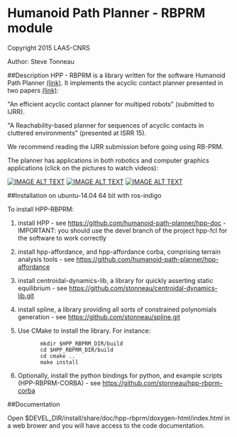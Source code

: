 #  Humanoid Path Planner - RBPRM module

Copyright 2015 LAAS-CNRS

Author: Steve Tonneau

##Description
HPP - RBPRM is a library written for the software Humanoid Path Planner [(link)](http://projects.laas.fr/gepetto/index.php/Software/Hpp).
It implements the acyclic contact planner presented in two papers [(link)](http://stevetonneau.fr/files/publications/isrr15/isrr15.html):

"An efficient acyclic contact planner for multiped robots" (submitted to IJRR).


"A Reachability-based planner for sequences of acyclic contacts in cluttered environments" (presented at ISRR 15).

We recommend reading the IJRR submission before going using RB-PRM.

The planner has applications in both robotics and computer graphics applications (click on the pictures to watch videos):

[![IMAGE ALT TEXT](http://img.youtube.com/vi/K3ivZe0AS68/0.jpg)](http://www.youtube.com/watch?v=K3ivZe0AS68 "An efficient acyclic contact planner for multiped robots")
[![IMAGE ALT TEXT](http://img.youtube.com/vi/YjL-DBQgXwk/0.jpg)](http://www.youtube.com/watch?v=YjL-DBQgXwk "https://www.youtube.com/watch?v=YjL-DBQgXwk")
[![IMAGE ALT TEXT](http://img.youtube.com/vi/NhvL8jWlka0/0.jpg)](http://www.youtube.com/watch?v=NhvL8jWlka0 "Character contact re-positioning under large environment deformation")

##Installation on ubuntu-14.04 64 bit with ros-indigo

To install HPP-RBPRM: 

  1. install HPP 
	- see https://github.com/humanoid-path-planner/hpp-doc
	- IMPORTANT: you should use the devel branch of the project hpp-fcl for the software to work correctly

  2. install hpp-affordance, and hpp-affordance corba, comprising terrain analysis tools
	- see https://github.com/humanoid-path-planner/hpp-affordance

  3. install centroidal-dynamics-lib, a library for quickly asserting static equilibrium
	- see https://github.com/stonneau/centroidal-dynamics-lib.git
	
	
  4. install spline, a library providing all sorts of constrained polynomials generation
	- see https://github.com/stonneau/spline.git

 
  5. Use CMake to install the library. For instance:

				mkdir $HPP_RBPRM_DIR/build
				cd $HPP_RBPRM_DIR/build
				cd cmake ..
				make install

  6. Optionally, install the python bindings for python, and example scripts (HPP-RBPRM-CORBA)
	- see https://github.com/stonneau/hpp-rbprm-corba
  

##Documentation

  Open $DEVEL_DIR/install/share/doc/hpp-rbprm/doxygen-html/index.html in a web brower and you
  will have access to the code documentation.
